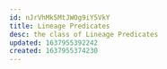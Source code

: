 ```yaml
---
id: nJrVhMk5MtJWOg9iY5VkY
title: Lineage Predicates
desc: the class of Lineage Predicates
updated: 1637955392242
created: 1637955374230
---
```




